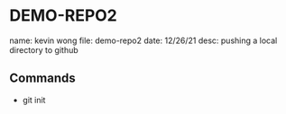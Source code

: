 # DEMO-REPO2
name: kevin wong
file: demo-repo2
date: 12/26/21
desc: pushing a local directory to github 

## Commands
* git init